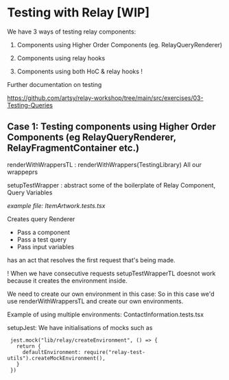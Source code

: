 # Testing with Relay [WIP]

We have 3 ways of testing relay components:

1. Components using Higher Order Components (eg. RelayQueryRenderer)

1. Components using relay hooks

1. Components using both HoC & relay hooks !

Further documentation on testing

https://github.com/artsy/relay-workshop/tree/main/src/exercises/03-Testing-Queries

## Case 1: Testing components using Higher Order Components (eg RelayQueryRenderer, RelayFragmentContainer etc.)

renderWithWrappersTL : renderWithWrappers(TestingLibrary)
All our wrappeprs

setupTestWrapper : abstract some of the boilerplate of Relay
Component,
Query
Variables

_example file: ItemArtwork.tests.tsx_

Creates query Renderer

- Pass a component
- Pass a test query
- Pass input variables

has an act that resolves the first request that's being made.

! When we have consecutive requests setupTestWrapperTL doesnot work because it creates the environment inside.

We need to create our own environment in this case:
So in this case we'd use renderWithWrappersTL and create our own environments.

Example of using multiple environments: ContactInformation.tests.tsx

setupJest:
We have initialisations of mocks such as

```
 jest.mock("lib/relay/createEnvironment", () => {
   return {
     defaultEnvironment: require("relay-test-utils").createMockEnvironment(),
   }
 })
```
